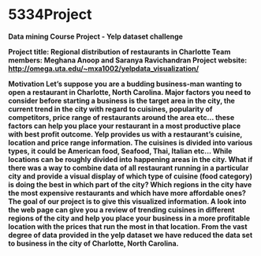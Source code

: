 # 5334Project
<b> Data mining Course Project - Yelp dataset challenge <b>

<b>Project title:<b> Regional distribution of restaurants in Charlotte
<b>Team members:<b> Meghana Anoop and Saranya Ravichandran
<b>Project website: http://omega.uta.edu/~mxa1002/yelpdata_visualization/  <b>

<b>Motivation<b>
Let’s suppose you are a budding business-man wanting to open a restaurant in Charlotte, North Carolina. Major factors you need to consider before starting a business is the target area in the city, the current trend in the city with regard to cuisines, popularity of competitors, price range of restaurants around the area etc… these factors can help you place your restaurant in  a most productive place with best profit outcome. Yelp provides us with a restaurant’s cuisine, location and price range information. The cuisines is divided into various types, it could be American food, Seafood, Thai, Italian etc... While locations can be roughly divided into happening areas in the city. What if there was a way to combine data of all restaurant running in a particular city and provide a visual display of which type of cuisine (food category) is doing the best in which part of the city? Which regions in the city have the most expensive restaurants and which have more affordable ones? The goal of our project is to give this visualized information. A look into the web page can give you a review of trending cuisines in different regions of the city and help you place your business in a more profitable location with the prices that run the most in that location. From the vast degree of data provided in the yelp dataset we have reduced the data set to business in the city of Charlotte, North Carolina.  


